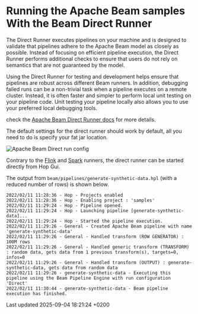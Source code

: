 <div id="header">

# Running the Apache Beam samples With the Beam Direct Runner

</div>

<div id="content">

<div class="paragraph">

The Direct Runner executes pipelines on your machine and is designed to validate that pipelines adhere to the Apache Beam model as closely as possible. Instead of focusing on efficient pipeline execution, the Direct Runner performs additional checks to ensure that users do not rely on semantics that are not guaranteed by the model.

</div>

<div class="paragraph">

Using the Direct Runner for testing and development helps ensure that pipelines are robust across different Beam runners. In addition, debugging failed runs can be a non-trivial task when a pipeline executes on a remote cluster. Instead, it is often faster and simpler to perform local unit testing on your pipeline code. Unit testing your pipeline locally also allows you to use your preferred local debugging tools.

</div>

<div class="paragraph">

check the [Apache Beam Direct Runner docs](https://beam.apache.org/documentation/runners/direct/) for more details.

</div>

<div class="paragraph">

The default settings for the direct runner should work by default, all you need to do is specify your fat jar location.

</div>

<div class="paragraph">

<span class="image">![Apache Beam Direct run config](../assets/images/beam/beam-direct-run-config.png)</span>

</div>

<div class="paragraph">

Contrary to the [Flink](pipeline/beam/beam-samples-flink.5ZIaVTxhjG) and [Spark](pipeline/beam/beam-samples-spark.5ZIaVTxhjG) runners, the direct runner can be started directly from Hop Gui.

</div>

<div class="paragraph">

The output from `beam/pipelines/generate-synthetic-data.hpl` (with a reduced number of rows) is shown below.

</div>

<div class="listingblock">

<div class="content">

``` highlight
2022/02/11 11:28:36 - Hop - Projects enabled
2022/02/11 11:28:36 - Hop - Enabling project : 'samples'
2022/02/11 11:29:24 - Hop - Pipeline opened.
2022/02/11 11:29:24 - Hop - Launching pipeline [generate-synthetic-data]...
2022/02/11 11:29:24 - Hop - Started the pipeline execution.
2022/02/11 11:29:26 - General - Created Apache Beam pipeline with name 'generate-synthetic-data'
2022/02/11 11:29:26 - General - Handled transform (ROW GENERATOR) : 100M rows
2022/02/11 11:29:26 - General - Handled generic transform (TRANSFORM) : random data, gets data from 1 previous transform(s), targets=0, infos=0
2022/02/11 11:29:26 - General - Handled transform (OUTPUT) : generate-synthetic-data, gets data from random data
2022/02/11 11:29:26 - generate-synthetic-data - Executing this pipeline using the Beam Pipeline Engine with run configuration 'Direct'
2022/02/11 11:30:44 - generate-synthetic-data - Beam pipeline execution has finished.
```

</div>

</div>

</div>

<div id="footer">

<div id="footer-text">

Last updated 2025-09-04 18:21:24 +0200

</div>

</div>
